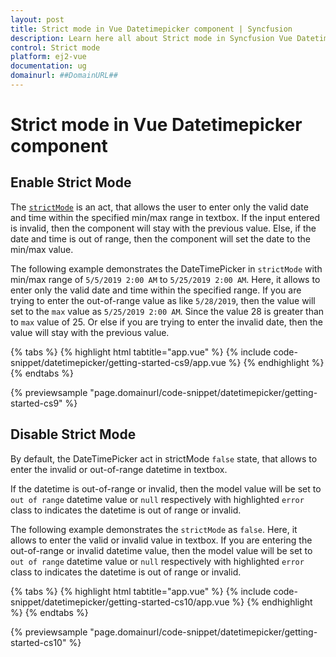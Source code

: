 ```yaml
---
layout: post
title: Strict mode in Vue Datetimepicker component | Syncfusion
description: Learn here all about Strict mode in Syncfusion Vue Datetimepicker component of Syncfusion Essential JS 2 and more.
control: Strict mode 
platform: ej2-vue
documentation: ug
domainurl: ##DomainURL##
---
```


# Strict mode in Vue Datetimepicker component

## Enable Strict Mode

The [`strictMode`](https://ej2.syncfusion.com/vue/documentation/api/datetimepicker#strictmode) is an act, that allows the user to enter only the valid date and time within the specified min/max range in textbox. If the input entered is invalid, then the component will stay with the previous value. Else, if the date and time is out of range, then the component will set the date to the min/max value.

The following example demonstrates the DateTimePicker in `strictMode` with min/max range of `5/5/2019 2:00 AM` to `5/25/2019 2:00 AM`. Here, it allows to enter only the valid date and time within the specified range. If you are trying to enter the out-of-range value as like `5/28/2019`, then the value will set to the `max` value as `5/25/2019 2:00 AM`. Since the value 28 is greater than to `max` value of 25. Or else if you are trying to enter the invalid date, then the value will stay with the previous value.

{% tabs %}
{% highlight html tabtitle="app.vue" %}
{% include code-snippet/datetimepicker/getting-started-cs9/app.vue %}
{% endhighlight %}
{% endtabs %}
        
{% previewsample "page.domainurl/code-snippet/datetimepicker/getting-started-cs9" %}

## Disable Strict Mode

By default, the DateTimePicker act in strictMode `false` state, that allows to enter the invalid or out-of-range datetime in textbox.

If the datetime is out-of-range or invalid, then the model value will be set to `out of range` datetime value or `null` respectively with highlighted `error` class to indicates the datetime is out of range or invalid.

The following example demonstrates the `strictMode` as `false`. Here, it allows to enter the valid or invalid value in textbox. If you are entering the out-of-range or invalid datetime value, then the model value will be set to `out of range` datetime value or `null` respectively with highlighted `error` class to indicates the datetime is out of range or invalid.

{% tabs %}
{% highlight html tabtitle="app.vue" %}
{% include code-snippet/datetimepicker/getting-started-cs10/app.vue %}
{% endhighlight %}
{% endtabs %}
        
{% previewsample "page.domainurl/code-snippet/datetimepicker/getting-started-cs10" %}
